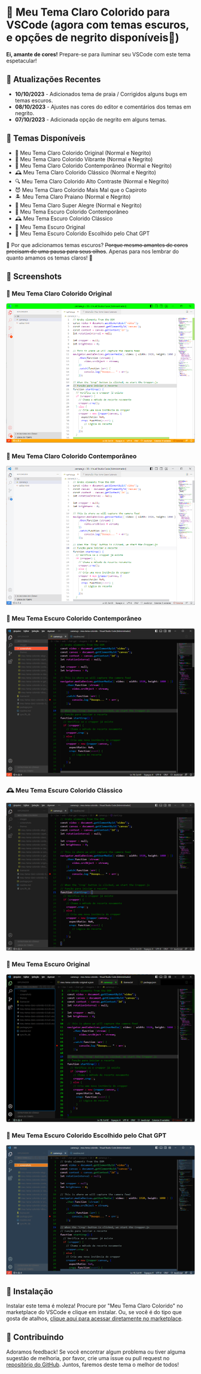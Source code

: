 # 🌈 Meu Tema Claro Colorido para VSCode (agora com temas escuros, e opções de negrito disponíveis🎨)

**Ei, amante de cores!** Prepare-se para iluminar seu VSCode com este tema espetacular!

## 📅 Atualizações Recentes

- **10/10/2023** - Adicionados tema de praia / Corrigidos alguns bugs em temas escuros.
- **08/10/2023** - Ajustes nas cores do editor e comentários dos temas em negrito.
- **07/10/2023** - Adicionada opção de negrito em alguns temas.

## 🎨 Temas Disponíveis

- 🌟 Meu Tema Claro Colorido Original (Normal e Negrito)
- 🎉 Meu Tema Claro Colorido Vibrante (Normal e Negrito)
- 🌆 Meu Tema Claro Colorido Contemporâneo (Normal e Negrito)
- 🕰️ Meu Tema Claro Colorido Clássico (Normal e Negrito)
- 🔍 Meu Tema Claro Colorido Alto Contraste (Normal e Negrito)
- 😈 Meu Tema Claro Colorido Mais Mal que o Capiroto
- 🏝️ Meu Tema Claro Praiano (Normal e Negrito)
- 🌝 Meu Tema Claro Super Alegre (Normal e Negrito)
- 🌆 Meu Tema Escuro Colorido Contemporâneo
- 🕰️ Meu Tema Escuro Colorido Clássico
- 🌚 Meu Tema Escuro Original
- 🤖 Meu Tema Escuro Colorido Escolhido pelo Chat GPT

🌚 Por que adicionamos temas escuros? ~~Porque mesmo amantes de cores precisam de uma pausa para seus olhos~~. Apenas para nos lembrar do quanto amamos os temas claros! 🌝

## 📸 Screenshots

### 🌟 Meu Tema Claro Colorido Original
![Original](screenshots/original-screenshot.png)

### 🌆 Meu Tema Claro Colorido Contemporâneo
![Contemporâneo](screenshots/contemp-screenshot.png)

### 🌆 Meu Tema Escuro Colorido Contemporâneo
![Escuro Contemporâneo](screenshots/contemp-e-screenshot.png)

### 🕰️ Meu Tema Escuro Colorido Clássico
![Escuro Clássico](screenshots/classico-e-screenshot.png)

### 🌚 Meu Tema Escuro Original
![Escuro Original](screenshots/original-e-screenshot.png)

### 🤖 Meu Tema Escuro Colorido Escolhido pelo Chat GPT
![Escolha do Chat GPT](screenshots/chatgpt-e-screenshot.png)


## 🚀 Instalação

Instalar este tema é moleza! Procure por "Meu Tema Claro Colorido" no marketplace do VSCode e clique em instalar. Ou, se você é do tipo que gosta de atalhos, [clique aqui para acessar diretamente no marketplace](https://marketplace.visualstudio.com/items?itemName=Kureke.meu-tema-claro-colorido).

## 🤝 Contribuindo

Adoramos feedback! Se você encontrar algum problema ou tiver alguma sugestão de melhoria, por favor, crie uma issue ou pull request no [repositório do GitHub](https://github.com/Kureke/vscode-meu-tema-claro-colorido). Juntos, faremos deste tema o melhor de todos!